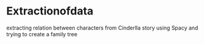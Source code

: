 # Extractionofdata
extracting relation between characters from Cinderlla story using Spacy and trying to create a family tree        
